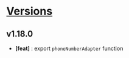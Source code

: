 # [Versions](https://github.com/Tracktor/react-utils/releases)

## v1.18.0
- **[feat]** : export `phoneNumberAdapter` function
